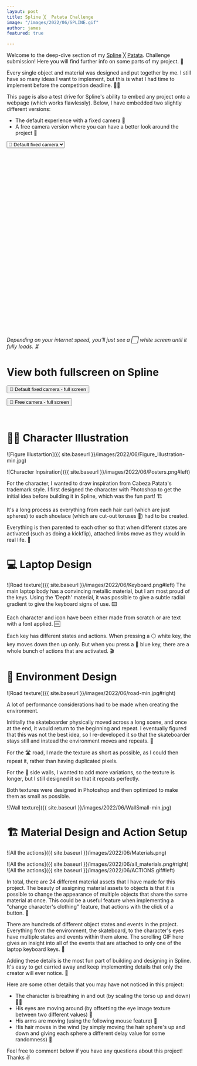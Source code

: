 ```yaml
---
layout: post
title: Spline ╳  Patata Challenge
image: "/images/2022/06/SPLINE.gif"
author: james
featured: true

---
```


Welcome to the deep-dive section of my <a href="https://spline.design/Spline" target="_blank">Spline</a> ╳ <a href="https://cabezapatata.com/" target="_blank">Patata</a>. Challenge submission! Here you will find further info on some parts of my project. 🔎

Every single object and material was designed and put together by me. I still have so many ideas I want to implement, but this is what I had time to implement before the competition deadline. 🧑‍🎨

This page is also a test drive for Spline's ability to embed any project onto a webpage (which works flawlessly). Below, I have embedded two slightly different versions:
- The default experience with a fixed camera 🎥
- A free camera version where you can have a better look around the project 🤳

<select style="display: block" class="switcher">
  <option value="https://my.spline.design/interactiveskategamefixedcameracopy-2eef31cd1fa496f59c19882a0bf05d58/">🎥 Default fixed camera</option>
  <option value="https://my.spline.design/interactiveskategamefreecamera-8f745fa3973cd555a32b2922ad9750cb/">🤳 Free camera </option>
</select>

<iframe class="switch-target" frameborder='0' width='100%' height='500px' allowfullscreen src="" scrolling="no"></iframe>

*Depending on your internet speed, you'll just see a ⬜️ white screen until it fully loads. ⏳*

# View both fullscreen on Spline

<form action="https://my.spline.design/interactiveskategamefixedcameracopy-2eef31cd1fa496f59c19882a0bf05d58/" target="_blank">
    <input type="submit" value="🎥 Default fixed camera - full screen" />
</form>

<form action="https://my.spline.design/interactiveskategamefreecamera-8f745fa3973cd555a32b2922ad9750cb/" target="_blank">
    <input type="submit" value="🤳 Free camera - full screen" />
</form>

<br>


# 🧍‍♂️  Character Illustration
![Figure Illustartion]({{ site.baseurl }}/images/2022/06/Figure_Illustration-min.jpg)

![Character Inpsiration]({{ site.baseurl }}/images/2022/06/Posters.png#left)

For the character, I wanted to draw inspiration from Cabeza Patata's trademark style. I first designed the character with Photoshop to get the initial idea before building it in Spline, which was the fun part! 🏗

It's a long process as everything from each hair curl (which are just spheres) to each shoelace (which are cut-out toruses 🍩) had to be created.

Everything is then parented to each other so that when different states are activated (such as doing a kickflip), attached limbs move as they would in real life. 🦾

# 💻 Laptop Design
![Road texture]({{ site.baseurl }}/images/2022/06/Keyboard.png#left)
The main laptop body has a convincing metallic material, but I am most proud of the keys. Using the 'Depth' material, it was possible to give a subtle radial gradient to give the keyboard signs of use. ⌨️

Each character and icon have been either made from scratch or are text with a font applied. 🆒

Each key has different states and actions. When pressing a ⚪ white key, the key moves down then up only. But when you press a 🔵 blue key, there are a whole bunch of actions that are activated. 🎬

# 🌃 Environment Design
![Road texture]({{ site.baseurl }}/images/2022/06/road-min.jpg#right)

A lot of performance considerations had to be made when creating the environment. 

Inititally the skateboarder physically moved across a long scene, and once at the end, it would return to the beginning and repeat. I eventually figured that this was not the best idea, so I re-developed it so that the skateboarder stays still and instead the environment moves and repeats. 🔁

For the 🛣️ road, I made the texture as short as possible, as I could then repeat it, rather than having duplicated pixels. 

For the 🌃 side walls, I wanted to add more variations, so the texture is longer, but I still designed it so that it repeats perfectly. 

Both textures were designed in Photoshop and then optimized to make them as small as possible.

![Wall texture]({{ site.baseurl }}/images/2022/06/WallSmall-min.jpg)

# 🏗 Material Design and Action Setup


![All the actions]({{ site.baseurl }}/images/2022/06/Materials.png)

![All the actions]({{ site.baseurl }}/images/2022/06/all_materials.png#right)
![All the actions]({{ site.baseurl }}/images/2022/06/ACTIONS.gif#left)

In total, there are 24 different material assets that I have made for this project. The beauty of assigning material assets to objects is that it is possible to change the appearance of multiple objects that share the same material at once. This could be a useful feature when implementing a "change character's clothing" feature, that actions with the click of a button. 🤔

There are hundreds of different object states and events in the project. Everything from the environment, the skateboard, to the character's eyes have multiple states and events within them alone. The scrolling GIF here gives an insight into all of the events that are attached to only one of the laptop keyboard keys. 🤯

Adding these details is the most fun part of building and designing in Spline. It's easy to get carried away and keep implementing details that only the creator will ever notice. 🎨

Here are some other details that you may have not noticed in this project:
- The character is breathing in and out (by scaling the torso up and down) 😮‍💨
- His eyes are moving around (by offsetting the eye image texture between two different values) 👀
- His arms are moving (using the following mouse feature) 💪
- His hair moves in the wind (by simply moving the hair sphere's up and down and giving each sphere a different delay value for some randomness) 🦱


Feel free to comment below if you have any questions about this project! Thanks ✌️